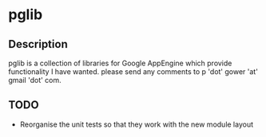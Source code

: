 # pglib
## Description
pglib is a collection of libraries for Google AppEngine which provide functionality I have wanted.
please send any comments to p 'dot' gower 'at' gmail 'dot' com. 

## TODO
* Reorganise the unit tests so that they work with the new module layout